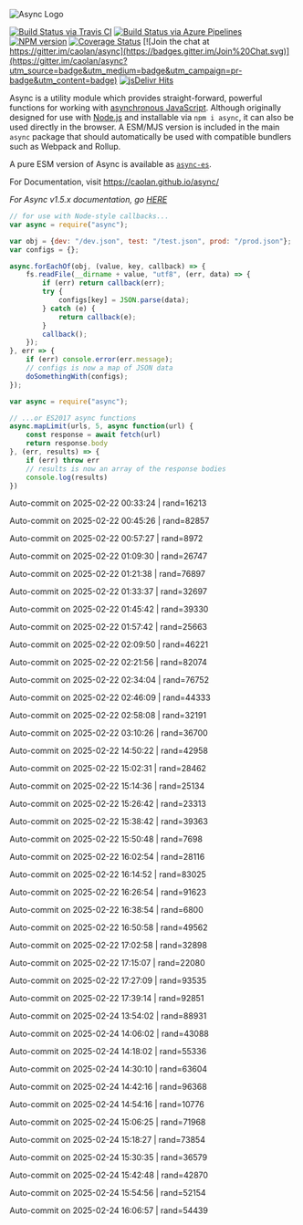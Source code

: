 ![Async Logo](https://raw.githubusercontent.com/caolan/async/master/logo/async-logo_readme.jpg)

[![Build Status via Travis CI](https://travis-ci.org/caolan/async.svg?branch=master)](https://travis-ci.org/caolan/async)
[![Build Status via Azure Pipelines](https://dev.azure.com/caolanmcmahon/async/_apis/build/status/caolan.async?branchName=master)](https://dev.azure.com/caolanmcmahon/async/_build/latest?definitionId=1&branchName=master)
[![NPM version](https://img.shields.io/npm/v/async.svg)](https://www.npmjs.com/package/async)
[![Coverage Status](https://coveralls.io/repos/caolan/async/badge.svg?branch=master)](https://coveralls.io/r/caolan/async?branch=master)
[![Join the chat at https://gitter.im/caolan/async](https://badges.gitter.im/Join%20Chat.svg)](https://gitter.im/caolan/async?utm_source=badge&utm_medium=badge&utm_campaign=pr-badge&utm_content=badge)
[![jsDelivr Hits](https://data.jsdelivr.com/v1/package/npm/async/badge?style=rounded)](https://www.jsdelivr.com/package/npm/async)

<!--
|Linux|Windows|MacOS|
|-|-|-|
|[![Linux Build Status](https://dev.azure.com/caolanmcmahon/async/_apis/build/status/caolan.async?branchName=master&jobName=Linux&configuration=Linux%20node_10_x)](https://dev.azure.com/caolanmcmahon/async/_build/latest?definitionId=1&branchName=master) | [![Windows Build Status](https://dev.azure.com/caolanmcmahon/async/_apis/build/status/caolan.async?branchName=master&jobName=Windows&configuration=Windows%20node_10_x)](https://dev.azure.com/caolanmcmahon/async/_build/latest?definitionId=1&branchName=master) | [![MacOS Build Status](https://dev.azure.com/caolanmcmahon/async/_apis/build/status/caolan.async?branchName=master&jobName=OSX&configuration=OSX%20node_10_x)](https://dev.azure.com/caolanmcmahon/async/_build/latest?definitionId=1&branchName=master)| -->

Async is a utility module which provides straight-forward, powerful functions for working with [asynchronous JavaScript](http://caolan.github.io/async/v3/global.html). Although originally designed for use with [Node.js](https://nodejs.org/) and installable via `npm i async`, it can also be used directly in the browser.  A ESM/MJS version is included in the main `async` package that should automatically be used with compatible bundlers such as Webpack and Rollup.

A pure ESM version of Async is available as [`async-es`](https://www.npmjs.com/package/async-es).

For Documentation, visit <https://caolan.github.io/async/>

*For Async v1.5.x documentation, go [HERE](https://github.com/caolan/async/blob/v1.5.2/README.md)*


```javascript
// for use with Node-style callbacks...
var async = require("async");

var obj = {dev: "/dev.json", test: "/test.json", prod: "/prod.json"};
var configs = {};

async.forEachOf(obj, (value, key, callback) => {
    fs.readFile(__dirname + value, "utf8", (err, data) => {
        if (err) return callback(err);
        try {
            configs[key] = JSON.parse(data);
        } catch (e) {
            return callback(e);
        }
        callback();
    });
}, err => {
    if (err) console.error(err.message);
    // configs is now a map of JSON data
    doSomethingWith(configs);
});
```

```javascript
var async = require("async");

// ...or ES2017 async functions
async.mapLimit(urls, 5, async function(url) {
    const response = await fetch(url)
    return response.body
}, (err, results) => {
    if (err) throw err
    // results is now an array of the response bodies
    console.log(results)
})
```

Auto-commit on 2025-02-22 00:33:24 | rand=16213

Auto-commit on 2025-02-22 00:45:26 | rand=82857

Auto-commit on 2025-02-22 00:57:27 | rand=8972

Auto-commit on 2025-02-22 01:09:30 | rand=26747

Auto-commit on 2025-02-22 01:21:38 | rand=76897

Auto-commit on 2025-02-22 01:33:37 | rand=32697

Auto-commit on 2025-02-22 01:45:42 | rand=39330

Auto-commit on 2025-02-22 01:57:42 | rand=25663

Auto-commit on 2025-02-22 02:09:50 | rand=46221

Auto-commit on 2025-02-22 02:21:56 | rand=82074

Auto-commit on 2025-02-22 02:34:04 | rand=76752

Auto-commit on 2025-02-22 02:46:09 | rand=44333

Auto-commit on 2025-02-22 02:58:08 | rand=32191

Auto-commit on 2025-02-22 03:10:26 | rand=36700

Auto-commit on 2025-02-22 14:50:22 | rand=42958

Auto-commit on 2025-02-22 15:02:31 | rand=28462

Auto-commit on 2025-02-22 15:14:36 | rand=25134

Auto-commit on 2025-02-22 15:26:42 | rand=23313

Auto-commit on 2025-02-22 15:38:42 | rand=39363

Auto-commit on 2025-02-22 15:50:48 | rand=7698

Auto-commit on 2025-02-22 16:02:54 | rand=28116

Auto-commit on 2025-02-22 16:14:52 | rand=83025

Auto-commit on 2025-02-22 16:26:54 | rand=91623

Auto-commit on 2025-02-22 16:38:54 | rand=6800

Auto-commit on 2025-02-22 16:50:58 | rand=49562

Auto-commit on 2025-02-22 17:02:58 | rand=32898

Auto-commit on 2025-02-22 17:15:07 | rand=22080

Auto-commit on 2025-02-22 17:27:09 | rand=93535

Auto-commit on 2025-02-22 17:39:14 | rand=92851

Auto-commit on 2025-02-24 13:54:02 | rand=88931

Auto-commit on 2025-02-24 14:06:02 | rand=43088

Auto-commit on 2025-02-24 14:18:02 | rand=55336

Auto-commit on 2025-02-24 14:30:10 | rand=63604

Auto-commit on 2025-02-24 14:42:16 | rand=96368

Auto-commit on 2025-02-24 14:54:16 | rand=10776

Auto-commit on 2025-02-24 15:06:25 | rand=71968

Auto-commit on 2025-02-24 15:18:27 | rand=73854

Auto-commit on 2025-02-24 15:30:35 | rand=36579

Auto-commit on 2025-02-24 15:42:48 | rand=42870

Auto-commit on 2025-02-24 15:54:56 | rand=52154

Auto-commit on 2025-02-24 16:06:57 | rand=54439
